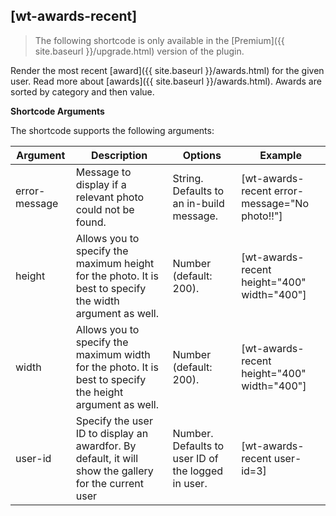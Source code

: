 ## [wt-awards-recent]

> The following shortcode is only available in the [Premium]({{ site.baseurl }}/upgrade.html) version of the plugin.

Render the most recent [award]({{ site.baseurl }}/awards.html) for the given user. Read more about [awards]({{ site.baseurl }}/awards.html). Awards are sorted by category and then value. 

**Shortcode Arguments**
 
The shortcode supports the following arguments:
 
| Argument | Description | Options | Example |
|--|--|--|--|
|error-message|	Message to display if a relevant photo could not be found.	|String. Defaults to an in-build message.	|[wt-awards-recent error-message="No photo!!"]
|height|	Allows you to specify the maximum height for the photo. It is best to specify the width argument as well.|	Number (default: 200).	|[wt-awards-recent height="400" width="400"]
|width|	Allows you to specify the maximum width for the photo. It is best to specify the height argument as well.|	Number (default: 200).|	[wt-awards-recent height="400" width="400"]
|user-id|	Specify the user ID to display an awardfor. By default, it will show the gallery for the current user|	Number. Defaults to user ID of the logged in user.	|[wt-awards-recent user-id=3]